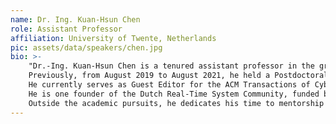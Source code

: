 ```yaml
---
name: Dr. Ing. Kuan-Hsun Chen
role: Assistant Professor
affiliation: University of Twente, Netherlands
pic: assets/data/speakers/chen.jpg
bio: >-
    "Dr.-Ing. Kuan-Hsun Chen is a tenured assistant professor in the group of Computer Architecture for Embedded Systems (CAES) at the University of Twente in the Netherlands.
    Previously, from August 2019 to August 2021, he held a Postdoctoral position in the Design and Automation for Embedded Systems group at TU Dortmund University in Germany. He obtained his Ph.D. degree (May 2019) in Computer Science (Dr.-Ing.) from TU Dortmund University with the highest distinction (summa cum laude), under the supervision of Prof. Jian-Jia Chen. He completed his master's degree in Computer Science (2013) and his bachelor's degree in the Interdisciplinary Program of Humanities and Social Sciences (2011) at National Tsing Hua University in Taiwan.
    He currently serves as Guest Editor for the ACM Transactions of Cyber-Physical Systems and the ACM Transactions on Embedded Computing Systems. Furthermore, he has published 60+ scientific works in top peer-reviewed journals (e.g., TC and TECS) and international conferences (e.g., EMSOFT, RTSS, RTAS, DAC, ECML, DATE). Additionally, he actively participates as a member of several Technical Program Committees (TPC) for premier conferences and contributes as a reviewer for various peer-reviewed journals and conferences in the field of computer science and engineering.
    He is one founder of the Dutch Real-Time System Community, funded by 4TU.NIRICT. Furthermore, he is also responsible for the course "Design and Implementation of Real-Time Systems", granted by the ASCI research school. His achievements include Best Paper Award at ECRTS’23, Best Paper nomination at DATE'21, Best Student Paper Award at RTCSA'18, and a dissertation award at TU Dortmund University (2019). Furthermore, he was granted a personal exchange project (PPP) by the German Academic Exchange Service (DAAD) and a postdoctoral fellowship by the Japan Society for the Promotion of Science (JSPS) in 2021.
    Outside the academic pursuits, he dedicates his time to mentorship and open-source development. He has been a volunteer mentor in the ESA Summer of Code in Space (2017) and Google Summer of Code since 2016, specifically focusing on open-source development for a popular real-time operating system, RTEMS. Additionally, he is the member of HiPEAC, a network of European researchers in the field of computing systems."
---
```


